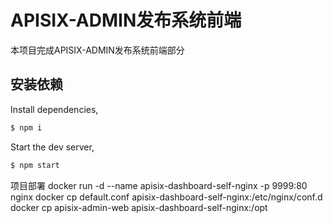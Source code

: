 # APISIX-ADMIN发布系统前端

本项目完成APISIX-ADMIN发布系统前端部分

## 安装依赖

Install dependencies,

```bash
$ npm i
```

Start the dev server,

```bash
$ npm start
```


项目部署
docker run -d --name apisix-dashboard-self-nginx -p 9999:80 nginx
docker cp default.conf apisix-dashboard-self-nginx:/etc/nginx/conf.d
docker cp apisix-admin-web apisix-dashboard-self-nginx:/opt